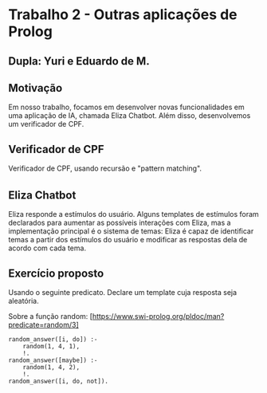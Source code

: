 # Trabalho 2 - Outras aplicações de Prolog

## Dupla: Yuri e Eduardo de M.

## Motivação

Em nosso trabalho, focamos em desenvolver novas funcionalidades em uma aplicação de IA, chamada Eliza Chatbot. Além disso, desenvolvemos um verificador de CPF.

## Verificador de CPF

Verificador de CPF, usando recursão e "pattern matching".

###### 

## Eliza Chatbot

Eliza responde a estímulos do usuário. Alguns templates de estímulos foram declarados para aumentar as possíveis interações com Eliza, mas a implementação principal é o sistema de temas: Eliza é capaz de identificar temas a partir dos estímulos do usuário e modificar as respostas dela de acordo com cada tema.

## Exercício proposto

Usando o seguinte predicato. Declare um template cuja resposta seja aleatória.

Sobre a função random: [https://www.swi-prolog.org/pldoc/man?predicate=random/3]
```
random_answer([i, do]) :-
    random(1, 4, 1),
    !.
random_answer([maybe]) :-
    random(1, 4, 2),
    !.
random_answer([i, do, not]).
```
